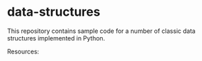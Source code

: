 # data-structures

This repository contains sample code for a number of classic data structures
implemented in Python.

Resources:
    
